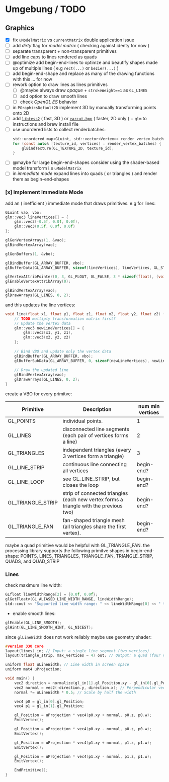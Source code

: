 # Umgebung / TODO

## Graphics

- [x] fix `uModelMatrix` vs `currentMatrix` double application issue
- [ ] add *dirty* flag for *model matrix* ( checking against identy for now )
- [ ] separate transparent + non-transparent primitives
- [ ] add line caps to lines rendered as quads
- [ ] @optimize add begin-end-lines to optimze and beautify shapes made up of multiple lines ( e.g `rect(...)` or `bezier(...)` )
- [ ] add begin-end-shape and replace as many of the drawing functions with this … for now
- [ ] rework option to draw lines as lines primitives 
    - [ ] @maybe always draw *opaque* + `strokeWeight==1` as `GL_LINES`
    - [ ] add option to draw smooth lines
    - [ ] check *OpenGL ES* behavior
- [ ] in `PGraphicsDefault2D` implement 3D by manually transforming points onto 2D 
- [ ] add [`libtess2`](https://github.com/memononen/libtess2) ( fast, 3D ) or [`earcut.hpp`](https://github.com/mapbox/earcut.hpp) ( faster, 2D only ) + `glm` to instructions and brew install file
- [ ] use unordered lists to collect renderbatches:
    ```C
    std::unordered_map<GLuint, std::vector<Vertex>> render_vertex_batches;
    for (const auto& [texture_id, vertices] : render_vertex_batches) {
        glBindTexture(GL_TEXTURE_2D, texture_id);
    }
    ```
- [ ] @maybe for large begin-end-shapes consider using the shader-based model transform i.e `uModelMatrix`
- [ ] in *immediate mode* expand lines into quads ( or triangles ) and render them as begin-end-shapes

### [x] Implement Immediate Mode

add an ( inefficient ) immediate mode that draws primitives. e.g for lines:

```C
GLuint vao, vbo;
glm::vec3 lineVertices[] = {
    glm::vec3(-0.5f, 0.0f, 0.0f),
    glm::vec3(0.5f, 0.0f, 0.0f)
};

glGenVertexArrays(1, &vao);
glBindVertexArray(vao);

glGenBuffers(1, &vbo);

glBindBuffer(GL_ARRAY_BUFFER, vbo);
glBufferData(GL_ARRAY_BUFFER, sizeof(lineVertices), lineVertices, GL_STATIC_DRAW);

glVertexAttribPointer(0, 3, GL_FLOAT, GL_FALSE, 3 * sizeof(float), (void*)0);
glEnableVertexAttribArray(0);

glBindVertexArray(vao);
glDrawArrays(GL_LINES, 0, 2);
```

and this updates the line vertices:

```C
void line(float x1, float y1, float z1, float x2, float y2, float z2) {
    // TODO multiply transformation matrix first?
    // Update the vertex data
    glm::vec3 newLineVertices[] = {
        glm::vec3(x1, y1, z1),
        glm::vec3(x2, y2, z2)
    };
    
    // Bind VBO and update only the vertex data
    glBindBuffer(GL_ARRAY_BUFFER, vbo);
    glBufferSubData(GL_ARRAY_BUFFER, 0, sizeof(newLineVertices), newLineVertices);
    
    // Draw the updated line
    glBindVertexArray(vao);
    glDrawArrays(GL_LINES, 0, 2);
}
```

create a VBO for every primitve:

| Primitive         | Description                                                                           | num min vertices |
| ----------------- | ------------------------------------------------------------------------------------- | ---------------- |
| GL_POINTS         | individual points.                                                                    | 1                |
| GL_LINES          | disconnected line segments (each pair of vertices forms a line)                       | 2                |
| GL_TRIANGLES      | independent triangles (every 3 vertices form a triangle)                              | 3                |
| GL_LINE_STRIP     | continuous line connecting all vertices                                               | begin-end?       |
| GL_LINE_LOOP      | see GL_LINE_STRIP, but closes the loop                                                | begin-end?       |
| GL_TRIANGLE_STRIP | strip of connected triangles (each new vertex forms a triangle with the previous two) | begin-end?       |
| GL_TRIANGLE_FAN   | fan-shaped triangle mesh (all triangles share the first vertex).                      | begin-end?       |

maybe a quad primitive would be helpful with GL_TRIANGLE_FAN. the processing library supports the following primitve shapes in begin-end-shape: POINTS, LINES, TRIANGLES, TRIANGLE_FAN, TRIANGLE_STRIP, QUADS, and QUAD_STRIP

### Lines

check maximum line width:

```C
GLfloat lineWidthRange[2] = {0.0f, 0.0f};
glGetFloatv(GL_ALIASED_LINE_WIDTH_RANGE, lineWidthRange);
std::cout << "Supported line width range: " << lineWidthRange[0] << " to " << lineWidthRange[1] << std::endl;
```

- enable smooth lines:

```C
glEnable(GL_LINE_SMOOTH);
glHint(GL_LINE_SMOOTH_HINT, GL_NICEST);
```

since `glLineWidth` does not work reliably maybe use geometry shader:

```C
#version 330 core
layout(lines) in; // Input: a single line segment (two vertices)
layout(triangle_strip, max_vertices = 4) out; // Output: a quad (four vertices)

uniform float uLineWidth; // Line width in screen space
uniform mat4 uProjection;

void main() {
    vec2 direction = normalize(gl_in[1].gl_Position.xy - gl_in[0].gl_Position.xy);
    vec2 normal = vec2(-direction.y, direction.x); // Perpendicular vector
    normal *= uLineWidth * 0.5; // Scale by half the width

    vec4 p0 = gl_in[0].gl_Position;
    vec4 p1 = gl_in[1].gl_Position;

    gl_Position = uProjection * vec4(p0.xy + normal, p0.z, p0.w);
    EmitVertex();

    gl_Position = uProjection * vec4(p0.xy - normal, p0.z, p0.w);
    EmitVertex();

    gl_Position = uProjection * vec4(p1.xy + normal, p1.z, p1.w);
    EmitVertex();

    gl_Position = uProjection * vec4(p1.xy - normal, p1.z, p1.w);
    EmitVertex();

    EndPrimitive();
}
```